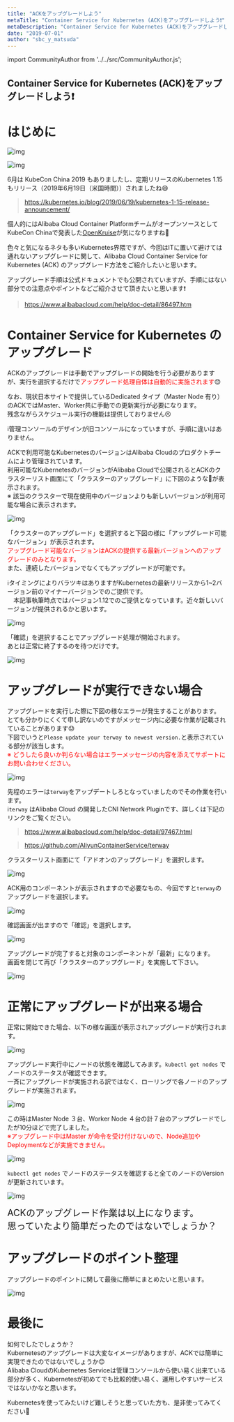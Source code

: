 ```yaml
---
title: "ACKをアップグレードしよう"
metaTitle: "Container Service for Kubernetes (ACK)をアップグレードしよう❗️"
metaDescription: "Container Service for Kubernetes (ACK)をアップグレードしよう❗️"
date: "2019-07-01"
author: "sbc_y_matsuda"
---
```


import CommunityAuthor from '../../src/CommunityAuthor.js';

## Container Service for Kubernetes (ACK)をアップグレードしよう❗️

# はじめに


![img](https://raw.githubusercontent.com/sbcloud/help/master/content/usecase-kubernetes/Container_images_17680117127198400000/20190626150321.png "img")    

![img](https://raw.githubusercontent.com/sbcloud/help/master/content/usecase-kubernetes/Container_images_17680117127198400000/20190626150438.png "img")    


6月は KubeCon China 2019 もありましたし、定期リリースのKubernetes 1.15 もリリース（2019年6月19日（米国時間））されましたね😄  

> https://kubernetes.io/blog/2019/06/19/kubernetes-1-15-release-announcement/

個人的にはAlibaba Cloud Container PlatformチームがオープンソースとしてKubeCon Chinaで発表した[OpenKruise](https://openkruise.io/en-us/)が気になりますね🤔   

色々と気になるネタも多いKubernetes界隈ですが、今回はITに置いて避けては通れないアップグレードに関して、Alibaba Cloud Container Service for Kubernetes (ACK) のアップグレード方法をご紹介したいと思います。


アップグレード手順は公式ドキュメントでも公開されていますが、手順にはない部分での注意点やポイントなどご紹介させて頂きたいと思います❗️

> https://www.alibabacloud.com/help/doc-detail/86497.htm


    


<!-- more -->


# Container Service for Kubernetes のアップグレード

ACKのアップグレードは手動でアップグレードの開始を行う必要がありますが、実行を選択するだけで<span style="color: #ff0000">アップグレード処理自体は自動的に実施されます</span>😊   

なお、現状日本サイトで提供しているDedicated タイプ（Master Node 有り）のACKではMaster、Worker共に手動での更新実行が必要になります。   
残念ながらスケジュール実行の機能は提供しておりません😣

ℹ️管理コンソールのデザインが旧コンソールになっていますが、手順に違いはありません。  

ACKで利用可能なKubernetesのバージョンはAlibaba Cloudのプロダクトチームにより管理されています。    
利用可能なKubernetesのバージョンがAlibaba Cloudで公開されるとACKのクラスターリスト画面にて「クラスターのアップグレード」に下図のような🔴が表示されます。  
※ 該当のクラスターで現在使用中のバージョンよりも新しいバージョンが利用可能な場合に表示されます。

![img](https://raw.githubusercontent.com/sbcloud/help/master/content/usecase-kubernetes/Container_images_17680117127198400000/20190612171526.png "img")    


「クラスターのアップグレード」を選択すると下図の様に「アップグレード可能なバージョン」が表示されます。  
<span style="color: #ff0000">アップグレード可能なバージョンはACKの提供する最新バージョンへのアップグレードのみとなります。 
</span>  
また、連続したバージョンでなくてもアップグレードが可能です。

ℹ️タイミングによりバラツキはありますがKubernetesの最新リリースから1~2バージョン前のマイナーバージョンでのご提供です。   
　本記事執筆時点ではバージョン1.12でのご提供となっています。近々新しいバージョンが提供されるかと思います。

![img](https://raw.githubusercontent.com/sbcloud/help/master/content/usecase-kubernetes/Container_images_17680117127198400000/20190612172152.png "img")    



「確認」を選択することでアップグレード処理が開始されます。  
あとは正常に終了するのを待つだけです。

![img](https://raw.githubusercontent.com/sbcloud/help/master/content/usecase-kubernetes/Container_images_17680117127198400000/20190612172404.png "img")    



# アップグレードが実行できない場合

アップグレードを実行した際に下図の様なエラーが発生することがあります。  
とても分かりにくくて申し訳ないのですがメッセージ内に必要な作業が記載されていることがあります😓  
下図でいうと`Please update your terway to newest version.`と表示されている部分が該当します。  
<span style="color: #ff0000">※ どうしたら良いか判らない場合はエラーメッセージの内容を添えてサポートにお問い合わせください。
</span>

![img](https://raw.githubusercontent.com/sbcloud/help/master/content/usecase-kubernetes/Container_images_17680117127198400000/20190612173551.png "img")    


先程のエラーは`terway`をアップデートしろとなっていましたのでその作業を行います。  
ℹ️`terway` はAlibaba Cloud の開発したCNI Network Pluginです、詳しくは下記のリンクをご覧ください。

> https://www.alibabacloud.com/help/doc-detail/97467.html

> https://github.com/AliyunContainerService/terway

クラスターリスト画面にて「アドオンのアップグレード」を選択します。

![img](https://raw.githubusercontent.com/sbcloud/help/master/content/usecase-kubernetes/Container_images_17680117127198400000/20190612173858.png "img")    


ACK用のコンポーネントが表示されますので必要なもの、今回ですと`terway`のアップグレードを選択します。

![img](https://raw.githubusercontent.com/sbcloud/help/master/content/usecase-kubernetes/Container_images_17680117127198400000/20190612175753.png "img")    


確認画面が出ますので「確認」を選択します。

![img](https://raw.githubusercontent.com/sbcloud/help/master/content/usecase-kubernetes/Container_images_17680117127198400000/20190612182522.png "img")    


アップグレードが完了すると対象のコンポーネントが「最新」になります。  
画面を閉じて再び「クラスターのアップグレード」を実施して下さい。

![img](https://raw.githubusercontent.com/sbcloud/help/master/content/usecase-kubernetes/Container_images_17680117127198400000/20190612182843.png "img")    


# 正常にアップグレードが出来る場合

正常に開始できた場合、以下の様な画面が表示されアップグレードが実行されます。

![img](https://raw.githubusercontent.com/sbcloud/help/master/content/usecase-kubernetes/Container_images_17680117127198400000/20190612183200.png "img")    


アップグレード実行中にノードの状態を確認してみます。`kubectl get nodes` でノードのステータスが確認できます。  
一斉にアップグレードが実施される訳ではなく、ローリングで各ノードのアップグレードが実施されます。

![img](https://raw.githubusercontent.com/sbcloud/help/master/content/usecase-kubernetes/Container_images_17680117127198400000/20190612183646.png "img")    


この時はMaster Node ３台、Worker Node ４台の計７台のアップグレードでしたが10分ほどで完了しました。  
<span style="color: #ff0000">※アップグレード中はMaster が命令を受け付けないので、Node追加やDeploymentなどが実施できません。
</span>

![img](https://raw.githubusercontent.com/sbcloud/help/master/content/usecase-kubernetes/Container_images_17680117127198400000/20190612184425.png "img")    


`kubectl get nodes` でノードのステータスを確認すると全てのノードのVersionが更新されています。  

![img](https://raw.githubusercontent.com/sbcloud/help/master/content/usecase-kubernetes/Container_images_17680117127198400000/20190625173811.png "img")    


<span style="font-size: 150%">ACKのアップグレード作業は以上になります。  
思っていたより簡単だったのではないでしょうか？
</span>

# アップグレードのポイント整理

アップグレードのポイントに関して最後に簡単にまとめたいと思います。

![img](https://raw.githubusercontent.com/sbcloud/help/master/content/usecase-kubernetes/Container_images_17680117127198400000/20190628181243.png "img")    


# 最後に

如何でしたでしょうか？  
Kubernetesのアップグレードは大変なイメージがありますが、ACKでは簡単に実現できたのではないでしょうか😊  
Alibaba CloudのKubernetes Serviceは管理コンソールから使い易く出来ている部分が多く、Kubernetesが初めてでも比較的使い易く、運用しやすいサービスではないかなと思います。

Kubernetesを使ってみたいけど難しそうと思っていた方も、是非使ってみてください🤗


 <CommunityAuthor 
    author="松田 悦洋"
    self_introduction = "インフラからアプリまでのシステム基盤のアーキテクトを経てクラウドのアーキテクトへ、AWS、Azure、Cloudflare などのサービスやオープンソース関連も嗜みます。2019年1月にソフトバンクへ入社、2020年より Alibaba Cloud MVP。"
    imageUrl="https://raw.githubusercontent.com/sbcloud/help/master/src/components/images/matsuda_pic.png"
    githubUrl="https://github.com/yoshihiro-matsuda-sb"
/>




